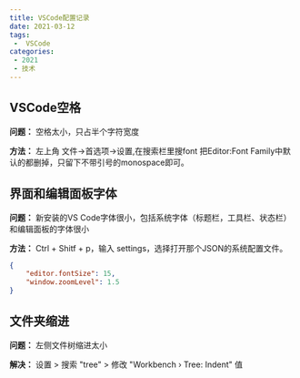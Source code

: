 ```yaml
---
title: VSCode配置记录
date: 2021-03-12
tags:
 -  VSCode
categories:
 - 2021
 - 技术
---
```


## VSCode空格
**问题：** 空格太小，只占半个字符宽度

**方法：** 左上角 文件->首选项->设置,在搜索栏里搜font
把Editor:Font Family中默认的都删掉，只留下不带引号的monospace即可。

## 界面和编辑面板字体
**问题：** 新安装的VS Code字体很小，包括系统字体（标题栏，工具栏、状态栏）和编辑面板的字体很小

**方法：** Ctrl + Shitf + p，输入 settings，选择打开那个JSON的系统配置文件。
```json
{
    "editor.fontSize": 15,
    "window.zoomLevel": 1.5
}
```

## 文件夹缩进
**问题：** 左侧文件树缩进太小

**解决：** 设置 > 搜索 "tree" > 修改 "Workbench › Tree: Indent" 值

